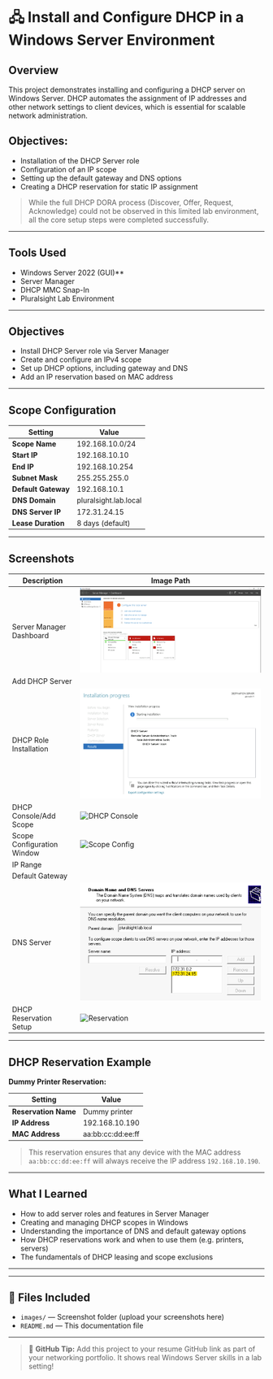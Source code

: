 # 🖧 Install and Configure DHCP in a Windows Server Environment


## Overview
This project demonstrates installing and configuring a DHCP server on Windows Server. DHCP automates the assignment of IP addresses and other network settings to client devices, which is essential for scalable network administration.

## Objectives:
- Installation of the DHCP Server role
- Configuration of an IP scope
- Setting up the default gateway and DNS options
- Creating a DHCP reservation for static IP assignment

> While the full DHCP DORA process (Discover, Offer, Request, Acknowledge) could not be observed in this limited lab environment, all the core setup steps were completed successfully.

---

## Tools Used
- Windows Server 2022 (GUI)**
- Server Manager
- DHCP MMC Snap-In
- Pluralsight Lab Environment

---

## Objectives
- Install DHCP Server role via Server Manager
- Create and configure an IPv4 scope
- Set up DHCP options, including gateway and DNS
- Add an IP reservation based on MAC address

---

## Scope Configuration

| Setting                     | Value                       |
|----------------------------|-----------------------------|
| **Scope Name**             | 192.168.10.0/24             |
| **Start IP**               | 192.168.10.10               |
| **End IP**                 | 192.168.10.254              |
| **Subnet Mask**            | 255.255.255.0               |
| **Default Gateway**        | 192.168.10.1                |
| **DNS Domain**             | pluralsight.lab.local       |
| **DNS Server IP**          | 172.31.24.15                |
| **Lease Duration**         | 8 days (default)            |

---

## Screenshots

| Description                  | Image Path                       |
|------------------------------|----------------------------------|
| Server Manager Dashboard     | ![Server Manager](images/server-manager.png) |
| Add DHCP Server              |                                              |
| DHCP Role Installation       | ![Role Install](images/install-dhcp.png)     |
| DHCP Console/Add Scope       | ![DHCP Console](images/dhcp-console.png)     |
| Scope Configuration Window   | ![Scope Config](images/scope-config.png)     |
| IP Range                     |                                              | 
| Default Gateway              |                                              |
| DNS Server                   |![DNS Server](images/DNS-server.png)                                              |
| DHCP Reservation Setup       | ![Reservation](images/dhcp-reservation.png)  |


---

## DHCP Reservation Example

**Dummy Printer Reservation:**

| Setting           | Value              |
|------------------|--------------------|
| **Reservation Name** | Dummy printer     |
| **IP Address**       | 192.168.10.190    |
| **MAC Address**      | aa:bb:cc:dd:ee:ff |

> This reservation ensures that any device with the MAC address `aa:bb:cc:dd:ee:ff` will always receive the IP address `192.168.10.190`.

---

## What I Learned
- How to add server roles and features in Server Manager
- Creating and managing DHCP scopes in Windows
- Understanding the importance of DNS and default gateway options
- How DHCP reservations work and when to use them (e.g. printers, servers)
- The fundamentals of DHCP leasing and scope exclusions

---

---

## 📁 Files Included
- `images/` — Screenshot folder (upload your screenshots here)
- `README.md` — This documentation file

---

> 📌 **GitHub Tip:** Add this project to your resume GitHub link as part of your networking portfolio. It shows real Windows Server skills in a lab setting!


